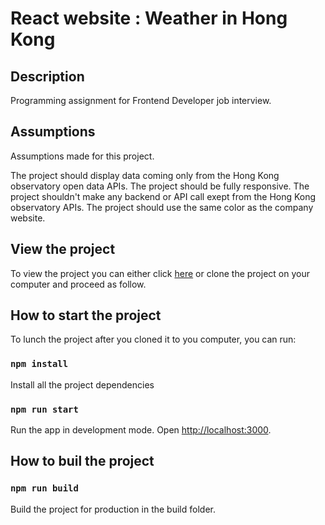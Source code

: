 # React website : Weather in Hong Kong

## Description

Programming assignment for Frontend Developer job interview.

## Assumptions

Assumptions made for this project.

The project should display data coming only from the Hong Kong observatory open data APIs.
The project should be fully responsive.
The project shouldn't make any backend or API call exept from the Hong Kong observatory APIs.
The project should use the same color as the company website.

## View the project

To view the project you can either click [here](https://thomas83520.github.io/weather_app_hk)
or clone the project on your computer and proceed as follow.

## How to start the project

To lunch the project after you cloned it to you computer, you can run:

### `npm install`

Install all the project dependencies

### `npm run start`

Run the app in development mode.
Open [http://localhost:3000](http://localhost:3000).

## How to buil the project

### `npm run build`

Build the project for production in the build folder.
